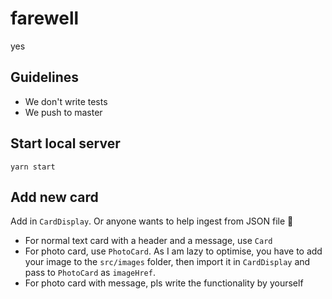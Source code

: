 # farewell

yes

## Guidelines
* We don't write tests
* We push to master

## Start local server
```
yarn start
```

## Add new card
Add in `CardDisplay`. Or anyone wants to help ingest from JSON file :see_no_evil:
* For normal text card with a header and a message, use `Card`
* For photo card, use `PhotoCard`. As I am lazy to optimise, you have to add your image to the `src/images` folder, then import it in `CardDisplay` and pass to `PhotoCard` as `imageHref`.
* For photo card with message, pls write the functionality by yourself
